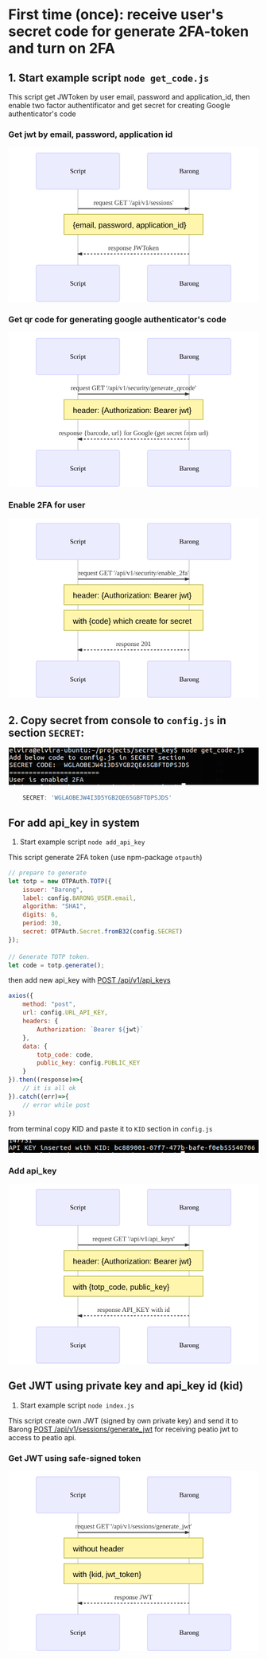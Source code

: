 # First time (once): receive user's secret code for generate 2FA-token and turn on 2FA

## 1. Start example script `node get_code.js`

This script get JWToken by user email, password and application_id, then enable two factor authentificator and get secret for creating Google authenticator's code

### Get jwt by email, password, application id

![mermaid1](images/1.svg)

### Get qr code for generating google authenticator's code

![mermaid2](images/2.svg)

### Enable 2FA for user

![mermaid3](images/3.svg)

## 2. Copy secret from console to `config.js` in section `SECRET`:

![Terminal](images/3.png)

```javascript
    SECRET: 'WGLAOBEJW4I3D5YGB2QE65GBFTDPSJDS'
```

## For add api_key in system

1. Start example script `node add_api_key`

This script generate 2FA token (use npm-package `otpauth`)

```javascript
// prepare to generate
let totp = new OTPAuth.TOTP({
    issuer: "Barong",
    label: config.BARONG_USER.email,
    algorithm: "SHA1",
    digits: 6,
    period: 30,
    secret: OTPAuth.Secret.fromB32(config.SECRET)
});

// Generate TOTP token.
let code = totp.generate();
```
then add new api_key with [POST /api/v1/api_keys](https://github.com/rubykube/barong/blob/master/docs/index.md#postv1apikeys)

```javascript
axios({
    method: "post",
    url: config.URL_API_KEY,
    headers: {
        Authorization: `Bearer ${jwt}`
    },
    data: {
        totp_code: code,
        public_key: config.PUBLIC_KEY
    }
}).then((response)=>{
    // it is all ok
}).catch((err)=>{
    // error while post
})
```

from terminal copy KID and paste it to `KID` section in `config.js`

![terminal](images/1.png)

### Add api_key

![mermaid4](images/4.svg)

## Get JWT using private key and api_key id (kid)

1. Start example script `node index.js`

This script create own JWT (signed by own private key) and send it to Barong [POST /api/v1/sessions/generate_jwt](https://github.com/rubykube/barong/blob/master/docs/index.md#postv1sessionsgeneratejwt) for receiving peatio jwt to access to peatio api.

### Get JWT using safe-signed token

![mermaid5](images/5.svg)
